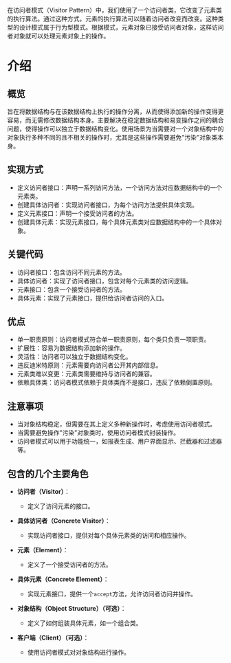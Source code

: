 在访问者模式（Visitor Pattern）中，我们使用了一个访问者类，它改变了元素类的执行算法。通过这种方式，元素的执行算法可以随着访问者改变而改变。这种类型的设计模式属于行为型模式。根据模式，元素对象已接受访问者对象，这样访问者对象就可以处理元素对象上的操作。

# 介绍
## 概览
旨在将数据结构与在该数据结构上执行的操作分离，从而使得添加新的操作变得更容易，而无需修改数据结构本身。主要解决在稳定数据结构和易变操作之间的耦合问题，使得操作可以独立于数据结构变化。使用场景为当需要对一个对象结构中的对象执行多种不同的且不相关的操作时，尤其是这些操作需要避免"污染"对象类本身。

## 实现方式
- 定义访问者接口：声明一系列访问方法，一个访问方法对应数据结构中的一个元素类。
- 创建具体访问者：实现访问者接口，为每个访问方法提供具体实现。
- 定义元素接口：声明一个接受访问者的方法。
- 创建具体元素：实现元素接口，每个具体元素类对应数据结构中的一个具体对象。

## 关键代码
- 访问者接口：包含访问不同元素的方法。
- 具体访问者：实现了访问者接口，包含对每个元素类的访问逻辑。
- 元素接口：包含一个接受访问者的方法。
- 具体元素：实现了元素接口，提供给访问者访问的入口。

## 优点
- 单一职责原则：访问者模式符合单一职责原则，每个类只负责一项职责。
- 扩展性：容易为数据结构添加新的操作。
- 灵活性：访问者可以独立于数据结构变化。
- 违反迪米特原则：元素需要向访问者公开其内部信息。
- 元素类难以变更：元素类需要维持与访问者的兼容。
- 依赖具体类：访问者模式依赖于具体类而不是接口，违反了依赖倒置原则。

## 注意事项
- 当对象结构稳定，但需要在其上定义多种新操作时，考虑使用访问者模式。
- 当需要避免操作"污染"对象类时，使用访问者模式封装操作。
- 访问者模式可以用于功能统一，如报表生成、用户界面显示、拦截器和过滤器等。

## 包含的几个主要角色
- **访问者（Visitor）**：
    
    - 定义了访问元素的接口。
- **具体访问者（Concrete Visitor）**：
    
    - 实现访问者接口，提供对每个具体元素类的访问和相应操作。
- **元素（Element）**：
    
    - 定义了一个接受访问者的方法。
- **具体元素（Concrete Element）**：
    
    - 实现元素接口，提供一个`accept`方法，允许访问者访问并操作。
- **对象结构（Object Structure）（可选）**：
    
    - 定义了如何组装具体元素，如一个组合类。
- **客户端（Client）（可选）**：
    
    - 使用访问者模式对对象结构进行操作。